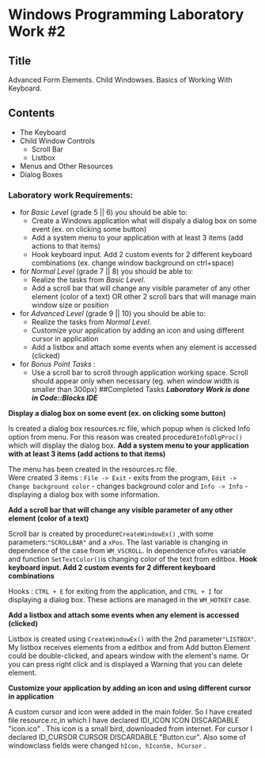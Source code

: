 # Windows Programming Laboratory Work #2

## Title
Advanced Form Elements. Child Windowses. Basics of Working With Keyboard.

## Contents
* The Keyboard
* Child Window Controls
  * Scroll Bar
  * Listbox
* Menus and Other Resources
* Dialog Boxes

### Laboratory work Requirements:
  - for _Basic Level_ (grade 5 || 6) you should be able to:
    * Create a Windows application what will dispaly a dialog box on some event (ex. on clicking some button)
    * Add a system menu to your application with at least 3 items (add actions to that items)
    * Hook keyboard input. Add 2 custom events for 2 different keyboard combinations (ex. change window background on ctrl+space) 
  - for _Normal Level_ (grade 7 || 8) you should be able to:
    * Realize the tasks from _Basic Level_.
    * Add a scroll bar that will change any visible parameter of any other element (color of a text) OR other 2 scroll bars that will manage main window size or position
  - for _Advanced Level_ (grade 9 || 10) you should be able to:
    * Realize the tasks from _Normal Level_.
    * Customize your application by adding an icon and using different cursor in application
    * Add a listbox and attach some events when any element is accessed (clicked)
  - for _Bonus Point Tasks_ :
    * Use a scroll bar to scroll through application working space. Scroll should appear only when necessary (eg. when window width is smaller than 300px)
##Completed Tasks
***Laboratory Work is done in Code::Blocks IDE***

  **Display a dialog box on some event (ex. on clicking some button)**

Is created a dialog box resources.rc file, which popup when is clicked Info option from menu. 
For this reason was created procedure`InfoDlgProc()` which will display the dialog box.
  **Add a system menu to your application with at least 3 items (add actions to that items)**

The menu has been created in the resources.rc file. <br> Were created 3 items : `File -> Exit` - exits from the program, `Edit -> Change background color` - changes background color and `Info -> Info` - displaying a dialog box with some information.

  **Add a scroll bar that will change any visible parameter of any other element (color of a text)**

Scroll bar is created by procedure`CreateWindowEx()` ,with some parameters:`"SCROLLBAR"` and a `xPos`. The last variable is changing in dependence of the case from `WM_VSCROLL`. In dependence of`xPos` variable and function `SetTextColor()`is changing color of the text from editbox.
  **Hook keyboard input. Add 2 custom events for 2 different keyboard combinations**

Hooks : `CTRL + E` for exiting from the application, and `CTRL + I` for displaying a dialog box. These actions are managed in the `WM_HOTKEY` case.

  **Add a listbox and attach some events when any element is accessed (clicked)**

Listbox is created using `CreateWindowEx()`  with the 2nd parameter`"LISTBOX"`. My listbox receives elements from a editbox and from Add button.Element could be double-clicked, and apears window with the element's name. Or you can press right click and is displayed a Warning that you can delete element.

  **Customize your application by adding an icon and using different cursor in application**

A custom cursor and icon were added in the main folder. So I have created file resource.rc,in which I have declared IDI\_ICON ICON DISCARDABLE "icon.ico" . This icon is a small bird, downloaded from internet. For cursor I declared ID\_CURSOR CURSOR DISCARDABLE "Button.cur". Also some of windowclass fields were changed `hIcon, hIconSm, hCursor` .


